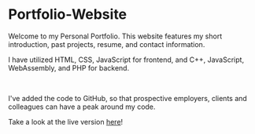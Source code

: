 # Portfolio-Website

Welcome to my Personal Portfolio. This website features my short introduction, past projects, resume, and contact information. 

I have utilized HTML, CSS, JavaScript for frontend, and C++, JavaScript, WebAssembly, and PHP for backend.

<br>

I've added the code to GitHub, so that prospective employers, clients and colleagues can have a peak around my code.

Take a look at the live version <a href="https://shaneyok.netlify.app/">here</a>!
